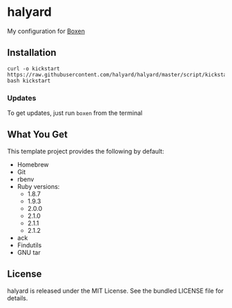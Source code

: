 halyard
=======

My configuration for [Boxen](https://boxen.github.io)

## Installation

```
curl -o kickstart https://raw.githubusercontent.com/halyard/halyard/master/script/kickstart
bash kickstart
```

### Updates

To get updates, just run `boxen` from the terminal

## What You Get

This template project provides the following by default:

* Homebrew
* Git
* rbenv
* Ruby versions:
  * 1.8.7
  * 1.9.3
  * 2.0.0
  * 2.1.0
  * 2.1.1
  * 2.1.2
* ack
* Findutils
* GNU tar

## License

halyard is released under the MIT License. See the bundled LICENSE file for details.

